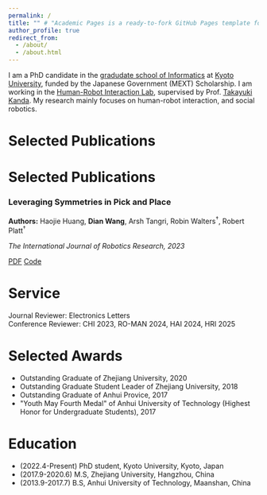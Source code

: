 ```yaml
---
permalink: /
title: "" # "Academic Pages is a ready-to-fork GitHub Pages template for academic personal websites"
author_profile: true
redirect_from: 
  - /about/
  - /about.html
---
```



I am a PhD candidate in the [gradudate school of Informatics](https://www.i.kyoto-u.ac.jp/en/) at [Kyoto University](https://www.kyoto-u.ac.jp/en), funded by the Japanese Government (MEXT) Scholarship. I am working in the [Human-Robot Interaction Lab](https://www.robot.soc.i.kyoto-u.ac.jp/en/), supervised by Prof. [Takayuki Kanda](https://scholar.google.com/citations?hl=en&user=BL9EACgAAAAJ). My research mainly focuses on human-robot interaction, and social robotics.



Selected Publications 
======
<!-- - Xiang Pan *, Malcolm Doering, Stela H. Seo, and Takayuki Kanda. **Communicating Physical Properties through Robot Object Manipulation**. ACM/IEEE International Conference on Human-Robot Interaction, 2025.  
  Top HRI conference, 25 % acceptance rate (100/400)
  <a href="files/HRI2025.pdf" class="button" target="_blank">PDF</a>


- Xiang Pan *, Malcolm Doering, and Takayuki Kanda. **What Is Your Other Hand Doing, Robot? A Model of Behavior for Shopkeeper Robot's Idle Hand**. ACM/IEEE International Conference on Human-Robot Interaction, pp. 552-560, 2024.  
  Top HRI conference, 24.7 % acceptance rate (87/352)
  <a href="files/HRI2024.pdf" class="button" target="_blank">PDF</a>

- Xiang Pan, Dong Li, Weijia Wu, and Hong Zhou *. **Efficient Barcode Localization Method for Low-Quality Images**. International Conference on Graphics and Signal Processing, pp. 1-7, 2019.
  <a href="files/ICGSP2019.pdf" class="button" target="_blank">PDF</a>

† indicates equal contribution; * indicates equal contribution; -->

# Selected Publications

<div class="publications">

  <div class="pub-item">
    <h3>Leveraging Symmetries in Pick and Place</h3>
    <p><strong>Authors:</strong> Haojie Huang, <strong>Dian Wang</strong>, Arsh Tangri, Robin Walters<sup>†</sup>, Robert Platt<sup>†</sup></p>
    <p><em>The International Journal of Robotics Research, 2023</em></p>
    <div class="links">
      <a href="files/HRI2025.pdf" class="button" target="_blank">PDF</a>
      <a href="files/HRI2024.mp4" class="button" target="_blank">Code</a>
    </div>
  </div>

</div>


Service
======
Journal Reviewer: Electronics Letters  
Conference Reviewer: CHI 2023, RO-MAN 2024, HAI 2024, HRI 2025



Selected Awards
======
- Outstanding Graduate of Zhejiang University, 2020
- Outstanding Graduate Student Leader of Zhejiang University, 2018
- Outstanding Graduate of Anhui Provice, 2017
- "Youth May Fourth Medal" of Anhui University of Technology (Highest Honor for Undergraduate Students), 2017



Education
======
- (2022.4-Present) PhD student, Kyoto University, Kyoto, Japan
- (2017.9-2020.6) M.S, Zhejiang University, Hangzhou, China
- (2013.9-2017.7) B.S, Anhui University of Technology, Maanshan, China

